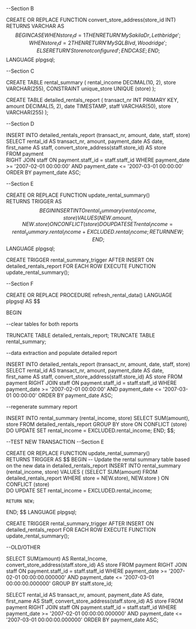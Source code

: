--Section B

CREATE OR REPLACE FUNCTION convert_store_address(store_id INT) 
RETURNS VARCHAR AS $$
BEGIN
    CASE 
        WHEN store_id = 1 THEN
            RETURN 'MySakila Dr, Lethbridge';
        WHEN store_id = 2 THEN
            RETURN 'MySQL Blvd, Woodridge';
        ELSE
            RETURN 'Store not configured';
    END CASE;
END;
$$ LANGUAGE plpgsql;


 
--Section C 

CREATE TABLE rental_summary (
rental_income DECIMAL(10, 2),
store VARCHAR(255),
CONSTRAINT unique_store UNIQUE (store)
);

CREATE TABLE detailed_rentals_report ( 
transact_nr INT PRIMARY KEY, 
amount DECIMAL(5, 2), 
date TIMESTAMP, 
staff VARCHAR(50), 
store VARCHAR(255) 
); 

--Section D

INSERT INTO detailed_rentals_report (transact_nr, amount, date, staff, store) 
SELECT rental_id AS transact_nr, amount, payment_date AS date, first_name AS staff, convert_store_address(staff.store_id) AS store   
FROM payment   
RIGHT JOIN staff ON payment.staff_id = staff.staff_id  WHERE payment_date >= '2007-02-01 00:00:00' AND payment_date <= '2007-03-01 00:00:00'   
ORDER BY payment_date ASC; 

--Section E 

CREATE OR REPLACE FUNCTION update_rental_summary()  
RETURNS TRIGGER AS $$ 
BEGIN 
INSERT INTO rental_summary (rental_income, store) 
VALUES (NEW.amount, NEW.store) 
ON CONFLICT (store)  
DO UPDATE SET rental_income = rental_summary.rental_income + EXCLUDED.rental_income; 
RETURN NEW; 
END; 
$$ LANGUAGE plpgsql; 


CREATE TRIGGER rental_summary_trigger 
AFTER INSERT ON detailed_rentals_report 
FOR EACH ROW 
EXECUTE FUNCTION update_rental_summary(); 


--Section F

CREATE OR REPLACE PROCEDURE refresh_rental_data() 
LANGUAGE plpgsql 
AS $$ 

BEGIN 

--clear tables for both reports 

TRUNCATE TABLE detailed_rentals_report; 
TRUNCATE TABLE rental_summary; 

--data extraction and populate detailed report 

INSERT INTO detailed_rentals_report (transact_nr, amount, date, staff, store) 
SELECT rental_id AS transact_nr, amount, payment_date AS date, first_name AS staff, convert_store_address(staff.store_id) AS store 
FROM payment 
RIGHT JOIN staff ON payment.staff_id = staff.staff_id 
WHERE payment_date >= '2007-02-01 00:00:00' AND payment_date <= '2007-03-01 00:00:00' 
ORDER BY payment_date ASC; 

--regenerate summary report 

INSERT INTO rental_summary (rental_income, store) 
SELECT SUM(amount), store 
FROM detailed_rentals_report 
GROUP BY store
ON CONFLICT (store)
DO UPDATE SET rental_income = EXCLUDED.rental_income;
END; 
$$; 



--TEST NEW TRANSACTION --Section E 

CREATE OR REPLACE FUNCTION update_rental_summary()  
RETURNS TRIGGER AS $$ 
BEGIN 
    -- Update the rental summary table based on the new data in detailed_rentals_report
    INSERT INTO rental_summary (rental_income, store) 
    VALUES (
        (SELECT SUM(amount) FROM detailed_rentals_report WHERE store = NEW.store),
        NEW.store
    )
    ON CONFLICT (store)  
    DO UPDATE SET rental_income = EXCLUDED.rental_income; 

    RETURN NEW; 
END; 
$$ LANGUAGE plpgsql; 

CREATE TRIGGER rental_summary_trigger 
AFTER INSERT ON detailed_rentals_report 
FOR EACH ROW 
EXECUTE FUNCTION update_rental_summary(); 




--OLD/OTHER

SELECT SUM(amount) AS Rental_Income, convert_store_address(staff.store_id) AS store 
FROM payment 
RIGHT JOIN staff ON payment.staff_id = staff.staff_id 
WHERE payment_date >= '2007-02-01 00:00:00.000000' AND payment_date <= '2007-03-01 00:00:00.000000' 
GROUP BY staff.store_id; 


SELECT rental_id AS transact_nr, amount, payment_date AS date, first_name AS Staff, convert_store_address(staff.store_id) AS store 
FROM payment 
RIGHT JOIN staff ON payment.staff_id = staff.staff_id 
WHERE payment_date >= '2007-02-01 00:00:00.000000' AND payment_date <= '2007-03-01 00:00:00.000000' 
ORDER BY payment_date ASC; 
